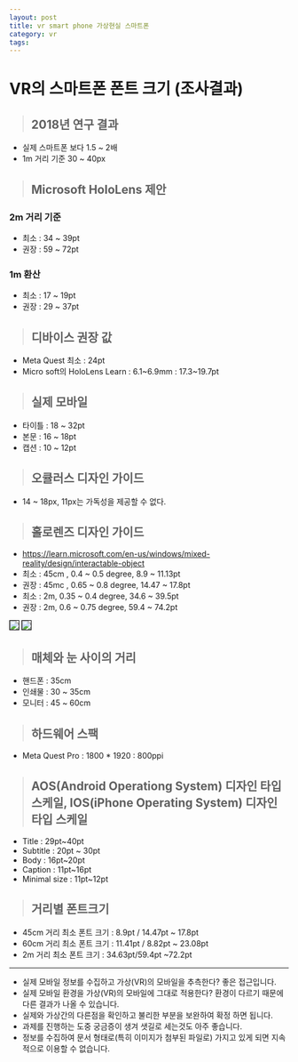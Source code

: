 ```yaml
---
layout: post
title: vr smart phone 가상현실 스마트폰
category: vr
tags: 
---
```


# VR의 스마트폰 폰트 크기 (조사결과)
> ## 2018년 연구 결과
* 실제 스마트폰 보다 1.5 ~ 2배
* 1m 거리 기준 30 ~ 40px

> ## Microsoft HoloLens 제안
### 2m 거리 기준 
* 최소 : 34 ~ 39pt
* 권장 : 59 ~ 72pt
### 1m 환산
* 최소 : 17 ~ 19pt
* 권장 : 29 ~ 37pt

> ## 디바이스 권장 값
* Meta Quest 최소 : 24pt
* Micro soft의 HoloLens Learn : 6.1~6.9mm : 17.3~19.7pt

> ## 실제 모바일
* 타이틀 : 18 ~ 32pt
* 본문 : 16 ~ 18pt
* 캡션 : 10 ~ 12pt

> ## 오큘러스 디자인 가이드
* 14 ~ 18px, 11px는 가독성을 제공할 수 없다.

> ## 홀로렌즈 디자인 가이드
* <https://learn.microsoft.com/en-us/windows/mixed-reality/design/interactable-object>
* 최소 : 45cm , 0.4 ~ 0.5 degree, 8.9 ~ 11.13pt
* 권장 : 45mc , 0.65 ~ 0.8 degree, 14.47 ~ 17.8pt
* 최소 : 2m, 0.35 ~ 0.4 degree, 34.6 ~ 39.5pt
* 권장 : 2m, 0.6 ~ 0.75 degree, 59.4 ~ 74.2pt
>
<img style='border:solid 1px black;' src="https://image.onethelab.com/resized/1726072881.jpg" />
<img style='border:solid 1px black;' src="https://image.onethelab.com/resized/1726072899.jpg" />

> ## 매체와 눈 사이의 거리
* 핸드폰 : 35cm
* 인쇄물 : 30 ~ 35cm
* 모니터 : 45 ~ 60cm

> ## 하드웨어 스팩
* Meta Quest Pro : 1800 * 1920 : 800ppi

> ## AOS(Android Operationg System) 디자인 타입 스케일, IOS(iPhone Operating System) 디자인 타입 스케일
* Title : 29pt~40pt
* Subtitle : 20pt ~ 30pt
* Body : 16pt~20pt
* Caption : 11pt~16pt
* Minimal size : 11pt~12pt

> ## 거리별 폰트크기
* 45cm 거리 최소 폰트 크기 : 8.9pt / 14.47pt ~ 17.8pt
* 60cm 거리 최소 폰트 크기 : 11.41pt / 8.82pt ~ 23.08pt
* 2m 거리 최소 폰트 크기 : 34.63pt/59.4pt ~72.2pt

---

* 실제 모바일 정보를 수집하고 가상(VR)의 모바일을 추측한다? 좋은 접근입니다.
* 실제 모바일 환경을 가상(VR)의 모바일에 그대로 적용한다? 환경이 다르기 때문에 다른 결과가 나올 수 있습니다.
* 실제와 가상간의 다른점을 확인하고 불리한 부분을 보완하여 확정 하면 됩니다.
* 과제를 진행하는 도중 궁금증이 생겨 샛길로 세는것도 아주 좋습니다.
* 정보를 수집하여 문서 형태로(특히 이미지가 첨부된 파일로) 가지고 있게 되면 지속적으로 이용할 수 없습니다.